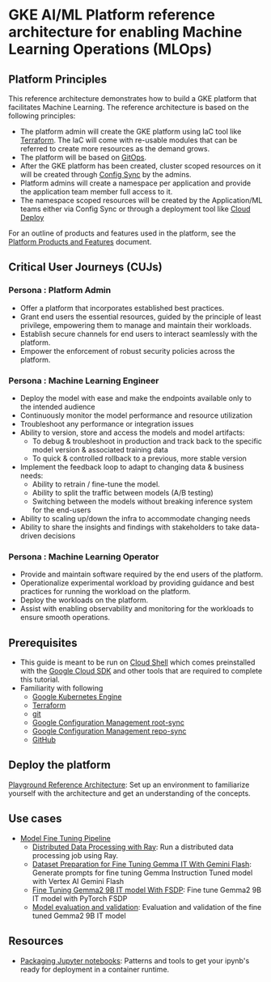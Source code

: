 # GKE AI/ML Platform reference architecture for enabling Machine Learning Operations (MLOps)

## Platform Principles

This reference architecture demonstrates how to build a GKE platform that facilitates Machine Learning. The reference architecture is based on the following principles:

- The platform admin will create the GKE platform using IaC tool like [Terraform](https://www.terraform.io/). The IaC will come with re-usable modules that can be referred to create more resources as the demand grows.
- The platform will be based on [GitOps](https://about.gitlab.com/topics/gitops/).
- After the GKE platform has been created, cluster scoped resources on it will be created through [Config Sync](https://cloud.google.com/anthos-config-management/docs/config-sync-overview) by the admins.
- Platform admins will create a namespace per application and provide the application team member full access to it.
- The namespace scoped resources will be created by the Application/ML teams either via Config Sync or through a deployment tool like [Cloud Deploy](https://cloud.google.com/deploy)

For an outline of products and features used in the platform, see the [Platform Products and Features](products-and-features.md) document.

## Critical User Journeys (CUJs)

### Persona : Platform Admin

- Offer a platform that incorporates established best practices.
- Grant end users the essential resources, guided by the principle of least privilege, empowering them to manage and maintain their workloads.
- Establish secure channels for end users to interact seamlessly with the platform.
- Empower the enforcement of robust security policies across the platform.

### Persona : Machine Learning Engineer

- Deploy the model with ease and make the endpoints available only to the intended audience
- Continuously monitor the model performance and resource utilization
- Troubleshoot any performance or integration issues
- Ability to version, store and access the models and model artifacts:
  - To debug & troubleshoot in production and track back to the specific model version & associated training data
  - To quick & controlled rollback to a previous, more stable version
- Implement the feedback loop to adapt to changing data & business needs:
  - Ability to retrain / fine-tune the model.
  - Ability to split the traffic between models (A/B testing)
  - Switching between the models without breaking inference system for the end-users
- Ability to scaling up/down the infra to accommodate changing needs
- Ability to share the insights and findings with stakeholders to take data-driven decisions

### Persona : Machine Learning Operator

- Provide and maintain software required by the end users of the platform.
- Operationalize experimental workload by providing guidance and best practices for running the workload on the platform.
- Deploy the workloads on the platform.
- Assist with enabling observability and monitoring for the workloads to ensure smooth operations.

## Prerequisites

- This guide is meant to be run on [Cloud Shell](https://shell.cloud.google.com) which comes preinstalled with the [Google Cloud SDK](https://cloud.google.com/sdk) and other tools that are required to complete this tutorial.
- Familiarity with following
  - [Google Kubernetes Engine](https://cloud.google.com/kubernetes-engine)
  - [Terraform](https://www.terraform.io/)
  - [git](https://git-scm.com/)
  - [Google Configuration Management root-sync](https://cloud.google.com/anthos-config-management/docs/reference/rootsync-reposync-fields)
  - [Google Configuration Management repo-sync](https://cloud.google.com/anthos-config-management/docs/reference/rootsync-reposync-fields)
  - [GitHub](https://github.com/)

## Deploy the platform

[Playground Reference Architecture](/platforms/gke-aiml/playground/README.md): Set up an environment to familiarize yourself with the architecture and get an understanding of the concepts.

## Use cases

- [Model Fine Tuning Pipeline](/docs/use-cases/model-fine-tuning-pipeline/README.md)
  - [Distributed Data Processing with Ray](/use-cases/model-fine-tuning-pipeline/data-processing/ray/README.md): Run a distributed data processing job using Ray.
  - [Dataset Preparation for Fine Tuning Gemma IT With Gemini Flash](/use-cases/model-fine-tuning-pipeline/data-preparation/gemma-it/README.md): Generate prompts for fine tuning Gemma Instruction Tuned model with Vertex AI Gemini Flash
  - [Fine Tuning Gemma2 9B IT model With FSDP](/use-cases/model-fine-tuning-pipeline/fine-tuning/pytorch/README.md): Fine tune Gemma2 9B IT model with PyTorch FSDP
  - [Model evaluation and validation](/use-cases/model-fine-tuning-pipeline/model-eval/README.md): Evaluation and validation of the fine tuned Gemma2 9B IT model

## Resources

- [Packaging Jupyter notebooks](/docs/guides/packaging-jupyter-notebooks/README.md): Patterns and tools to get your ipynb's ready for deployment in a container runtime.
